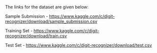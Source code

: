 The links for the dataset are given below:

Sample Submission - https://www.kaggle.com/c/digit-recognizer/download/sample_submission.csv

Training Set - https://www.kaggle.com/c/digit-recognizer/download/train.csv

Test Set - https://www.kaggle.com/c/digit-recognizer/download/test.csv
